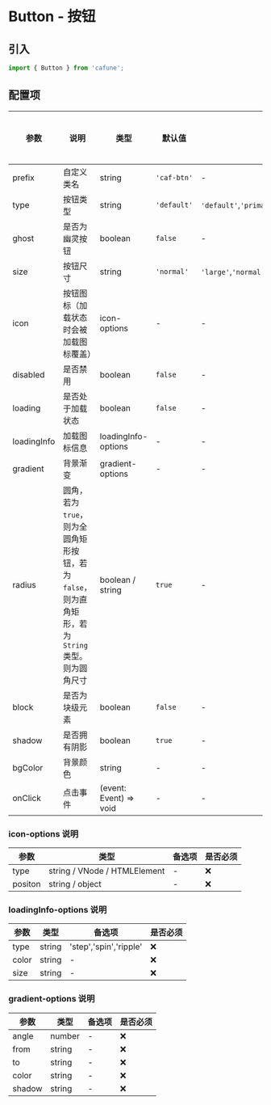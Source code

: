 # Button - 按钮

## 引入
```jsx
import { Button } from 'cafune';
```

## 配置项
| 参数 | 说明 | 类型 | 默认值 |备选值 | 是否必须 |
| --- | --- | --- | --- | --- | --- |
| prefix | 自定义类名 | string | `'caf-btn'` | - | ❌ |
| type | 按钮类型 | string | `'default'` | `'default'`,`'primary'`,`'warning'`,`'cancel'` | ❌ |
| ghost | 是否为幽灵按钮 | boolean | `false` | - | ❌ |
| size | 按钮尺寸 | string | `'normal'` | `'large'`,`'normal'`,`'small'`,`'tiny'` | ❌ |
| icon | 按钮图标（加载状态时会被加载图标覆盖） | icon-options | - | - | ❌ |
| disabled | 是否禁用 | boolean | `false` | - | ❌ |
| loading | 是否处于加载状态 | boolean | `false` | - | ❌ |
| loadingInfo | 加载图标信息 | loadingInfo-options | - | - | ❌ |
| gradient | 背景渐变 | gradient-options | - | - | ❌ |
| radius | 圆角，若为`true`，则为全圆角矩形按钮，若为`false`，则为直角矩形，若为`String`类型。则为圆角尺寸 | boolean / string | `true` | - | ❌ |
| block | 是否为块级元素 | boolean | `false` | - | ❌ |
| shadow | 是否拥有阴影 | boolean | `true` | - | ❌ |
| bgColor | 背景颜色 | string | - | - | ❌ |
| onClick | 点击事件 | (event: Event) => void | - | - | ❌ |


 ### icon-options 说明
| 参数 | 类型 | 备选项 | 是否必须 |
| --- | --- | --- | --- |
| type | string / VNode / HTMLElement | - | ❌ |
| positon | string / object | - | ❌ |


 ### loadingInfo-options 说明
| 参数 | 类型 | 备选项 | 是否必须 |
| --- | --- | --- | --- |
| type | string | 'step','spin','ripple' | ❌ |
| color | string | - | ❌ |
| size | string | - | ❌ |


 ### gradient-options 说明
| 参数 | 类型 | 备选项 | 是否必须 |
| --- | --- | --- | --- |
| angle | number | - | ❌ |
| from | string | - | ❌ |
| to | string | - | ❌ |
| color | string | - | ❌ |
| shadow | string | - | ❌ |
